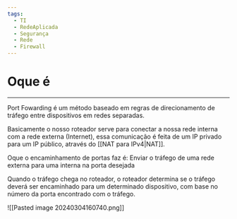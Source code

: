```yaml
---
tags:
  - TI
  - RedeAplicada
  - Segurança
  - Rede
  - Firewall
---
```

# Oque é
---

Port Fowarding é um método baseado em regras de direcionamento de tráfego entre dispositivos em redes separadas.

Basicamente o nosso roteador serve para conectar a nossa rede interna com a rede externa (Internet), essa comunicação é feita de um IP privado para um IP público, através do [[NAT para IPv4|NAT]].

Oque o encaminhamento de portas faz é: Enviar o tráfego de uma rede externa para uma interna na porta desejada

Quando o tráfego chega no roteador, o roteador determina se o tráfego deverá ser encaminhado para um determinado dispositivo, com base no número da porta encontrado com o tráfego.

![[Pasted image 20240304160740.png]]




